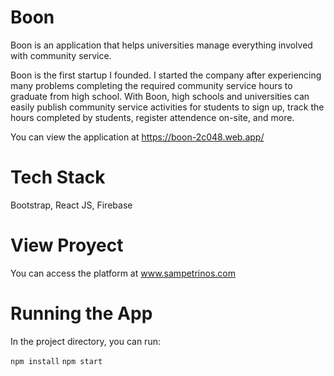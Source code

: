 # Boon
Boon is an application that helps universities manage everything involved with community service.

Boon is the first startup I founded. I started the company after experiencing many problems completing the required community service hours to graduate from high school. 
With Boon, high schools and universities can easily publish community service activities for students to sign up, track the hours completed by students, register attendence on-site, and more. 

You can view the application at https://boon-2c048.web.app/

# Tech Stack
Bootstrap, React JS, Firebase

# View Proyect
You can access the platform at www.sampetrinos.com

# Running the App
In the project directory, you can run:

`npm install`
`npm start`

